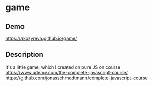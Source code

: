 # game
## Demo
https://akozyreva.github.io/game/
## Description
It's a little game, which I created on pure JS on course
https://www.udemy.com/the-complete-javascript-course/ 
https://github.com/jonasschmedtmann/complete-javascript-course
